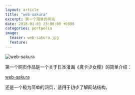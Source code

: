 ```yaml
---
layout: article
title: "web-sakura"
excerpt: 第一个简单的网站
date: 2018-01-01 23:00:00 +0800
categories: portpolio
image: 
  teaser: web-sakura.jpg
  feature: 
---
```

![web-sakura](https://chenie233.github.io/images/web-sakura.jpg)

第一个网页作品是一个关于日本漫画《魔卡少女樱》的简单介绍：

[web-sakura](https://chenie233.github.io/portfolio/web-sakura/index.html)

还是一个极为简单的网页，适用于初步了解网站结构。
